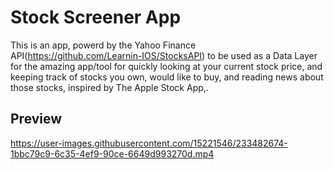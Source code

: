# Stock Screener App
This is an app, powerd by the Yahoo Finance API(https://github.com/Learnin-IOS/StocksAPI) to be used as a Data Layer for the amazing app/tool for quickly looking at your current stock price, and keeping track of stocks you own, would like to buy, and reading news about those stocks, inspired by The Apple Stock App,.

## Preview

https://user-images.githubusercontent.com/15221546/233482674-1bbc79c9-6c35-4ef9-90ce-6649d993270d.mp4
